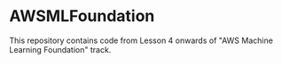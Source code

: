 # AWSMLFoundation
This repository contains code from Lesson 4 onwards of "AWS Machine Learning Foundation" track.
